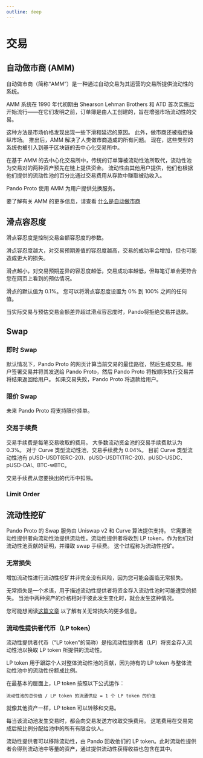 ```yaml
---
outline: deep
---
```


# 交易

## 自动做市商 (AMM)

自动做市商（简称“AMM”）是一种通过自动交易为其运营的交易所提供流动性的系统。

AMM 系统在 1990 年代初期由 Shearson Lehman Brothers 和 ATD 首次实施后开始流行——在它们发明之前，订单簿是由人工创建的，旨在增强市场流动性的交易。

这种方法是市场价格发现出现一些下滑和延迟的原因。 此外，做市商还被指控操纵市场。 推出后，AMM 解决了人类做市商造成的所有问题。 现在，这些类型的系统也被引入到基于区块链的去中心化交易所中。

在基于 AMM 的去中心化交易所中，传统的订单簿被流动性池所取代，流动性池为交易对的两种资产预先在链上提供资金。 流动性由其他用户提供，他们也根据他们提供的流动性池的百分比通过交易费用从存款中赚取被动收入。

Pando Proto 使用 AMM 为用户提供兑换服务。

要了解有关 AMM 的更多信息，请查看 [什么是自动做市商](https://coinmarketcap.com/alexandria/glossary/automated-market-maker-amm)

## 滑点容忍度

滑点容忍度是控制交易金额容忍度的参数。

滑点容忍度越大，对交易预期差值的容忍度越高，交易的成功率会增加，但也可能造成更大的损失。

滑点越小，对交易预期差异的容忍度越低，交易成功率越低，但每笔订单会更符合您在网页上看到的预估情况。

滑点的默认值为 0.1%。 您可以将滑点容忍度设置为 0% 到 100% 之间的任何值。

当实际交易与预估交易金额差异超过滑点容忍度时，Pando将拒绝交易并退款。

## Swap

### 即时 Swap

默认情况下，Pando Proto 的网页计算当前交易的最佳路径，然后生成交易。用户签署交易并将其发送给 Pando Proto，然后 Pando Proto 将按顺序执行交易并将结果返回给用户。 如果交易失败，Pando Proto 将退款给用户。

### 限价 Swap

未来 Pando Proto 将支持限价挂单。

### 交易手续费

交易手续费是每笔交易收取的费用。 大多数流动资金池的交易手续费默认为 0.3%。 对于 Curve 类型流动性池，交易手续费为 0.04%。 目前 Curve 类型流动性池有 pUSD-USDT(ERC-20)、pUSD-USDT(TRC-20)、pUSD-USDC、pUSD-DAI、BTC-wBTC。

交易手续费从您要换出的代币中扣除。

### Limit Order

## 流动性挖矿

Pando Proto 的 Swap 服务由 Uniswap v2 和 Curve 算法提供支持。 它需要流动性提供者向流动性池提供流动性。流动性提供者将收到 LP token，作为他们对流动性池贡献的证明，并赚取 swap 手续费。 这个过程称为流动性挖矿。

### 无常损失

增加流动性进行流动性挖矿并非完全没有风险，因为您可能会面临无常损失。

无常损失是一个术语，用于描述流动性提供者将资金存入流动性池时可能遭受的损失。 当池中两种资产的价格相对于彼此发生变化时，就会发生这种情况。

您可能想阅读[这篇文章](https://blog.bancor.network/beginners-guide-to-getting-rekt-by-impermanent-loss-7c9510cb2f22) 以了解有关无常损失的更多信息。


### 流动性提供者代币（LP token）

流动性提供者代币（“LP token”的简称）是指流动性提供者（LP）将资金存入流动性池以换取 LP token 所提供的流动性。

LP token 用于跟踪个人对整体流动性池的贡献，因为持有的 LP token 与整体流动性池中的流动性份额成比例。

在最基本的层面上，LP token 按照以下公式运作：

`流动性池的总价值 / LP token 的流通供应 = 1 个 LP token 的价值`

就像其他资产一样，LP token 可以转移和交易。

每当该流动池发生交易时，都会向交易发送方收取交换费用。 这笔费用在交易完成后按比例分配给池中的所有有限合伙人。

流动性提供者可以移除流动性，由 Pando 回收他们的 LP token。此时流动性提供者会得到流动池中等量的资产，通过提供流动性获得收益也包含在其中。

